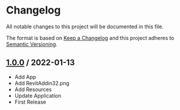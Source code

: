 # Changelog
All notable changes to this project will be documented in this file.

The format is based on [Keep a Changelog](http://keepachangelog.com/en/1.0.0/)
and this project adheres to [Semantic Versioning](http://semver.org/spec/v2.0.0.html).

## [1.0.0] / 2022-01-13
- Add App
- Add RevitAddin32.png
- Add Resources
- Update Application
- First Release

[vNext]: ../../compare/1.0.0...HEAD
[1.0.1]: ../../1.0.0...1.0.1
[1.0.0]: ../../1.0.0